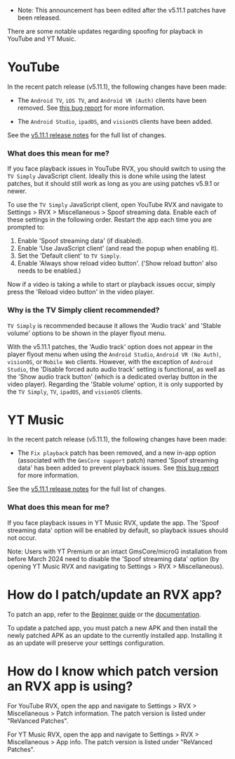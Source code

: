 - Note: This announcement has been edited after the v5.11.1 patches have been released.

There are some notable updates regarding spoofing for playback in YouTube and YT Music.

# YouTube

In the recent patch release (v5.11.1), the following changes have been made:

- The `Android TV`, `iOS TV`, and `Android VR (Auth)` clients have been removed. See [this bug report](https://github.com/inotia00/ReVanced_Extended/issues/3166) for more information.

- The `Android Studio`, `ipadOS`, and `visionOS` clients have been added.

See the [v5.11.1 release notes](https://github.com/inotia00/revanced-patches/releases/tag/v5.11.1) for the full list of changes.


### What does this mean for me?

If you face playback issues in YouTube RVX, you should switch to using the `TV Simply` JavaScript client. Ideally this is done while using the latest patches, but it should still work as long as you are using patches v5.9.1 or newer.

To use the `TV Simply` JavaScript client, open YouTube RVX and navigate to Settings > RVX > Miscellaneous > Spoof streaming data. Enable each of these settings in the following order. Restart the app each time you are prompted to:

1. Enable 'Spoof streaming data' (if disabled).
2. Enable 'Use JavaScript client' (and read the popup when enabling it).
3. Set the 'Default client' to `TV Simply`.
4. Enable 'Always show reload video button'. ('Show reload button' also needs to be enabled.)

Now if a video is taking a while to start or playback issues occur, simply press the 'Reload video button' in the video player.


### Why is the TV Simply client recommended?

`TV Simply` is recommended because it allows the 'Audio track' and 'Stable volume' options to be shown in the player flyout menu.

With the v5.11.1 patches, the 'Audio track' option does not appear in the player flyout menu when using the `Android Studio`, `Android VR (No Auth)`, `visionOS`, or `Mobile Web` clients. However, with the exception of `Android Studio`, the 'Disable forced auto audio track' setting is functional, as well as the 'Show audio track button' (which is a dedicated overlay button in the video player). Regarding the 'Stable volume' option, it is only supported by the `TV Simply`, `TV`, `ipadOS`, and `visionOS` clients.



# YT Music

In the recent patch release (v5.11.1), the following changes have been made:

- The `Fix playback` patch has been removed, and a new in-app option (associated with the `GmsCore support` patch) named 'Spoof streaming data' has been added to prevent playback issues. See [this bug report](https://github.com/inotia00/ReVanced_Extended/issues/3167) for more information.

See the [v5.11.1 release notes](https://github.com/inotia00/revanced-patches/releases/tag/v5.11.1) for the full list of changes.


### What does this mean for me?

If you face playback issues in YT Music RVX, update the app. The 'Spoof streaming data' option will be enabled by default, so playback issues should not occur.

Note: Users with YT Premium or an intact GmsCore/microG installation from before March 2024 need to disable the 'Spoof streaming data' option (by opening YT Music RVX and navigating to Settings > RVX > Miscellaneous).



# How do I patch/update an RVX app?

To patch an app, refer to the [Beginner guide](https://github.com/ReVanced-Extended-Community/Community-Guides/blob/main/community-wiki/guide-for-beginners.md) or the [documentation](https://github.com/inotia00/revanced-documentation#readme).

To update a patched app, you must patch a new APK and then install the newly patched APK as an update to the currently installed app. Installing it as an update will preserve your settings configuration.



# How do I know which patch version an RVX app is using?

For YouTube RVX, open the app and navigate to Settings > RVX > Miscellaneous > Patch information. The patch version is listed under "ReVanced Patches".

For YT Music RVX, open the app and navigate to Settings > RVX > Miscellaneous > App info. The patch version is listed under "ReVanced Patches".
